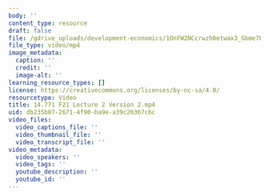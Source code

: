 ```yaml
---
body: ''
content_type: resource
draft: false
file: /gdrive_uploads/development-economics/1OnFW2NCcrwzh0etwax3_Gbme7PlFNQY6/14771-f21-lecture-2-version-2.mp4
file_type: video/mp4
image_metadata:
  caption: ''
  credit: ''
  image-alt: ''
learning_resource_types: []
license: https://creativecommons.org/licenses/by-nc-sa/4.0/
resourcetype: Video
title: 14.771 F21 Lecture 2 Version 2.mp4
uid: db235b07-2671-4f90-ba9e-a39c26367c6c
video_files:
  video_captions_file: ''
  video_thumbnail_file: ''
  video_transcript_file: ''
video_metadata:
  video_speakers: ''
  video_tags: ''
  youtube_description: ''
  youtube_id: ''
---
```

